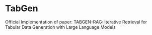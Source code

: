 # TabGen
Official Implementation of paper: TABGEN-RAG: Iterative Retrieval for Tabular Data Generation with Large Language Models

